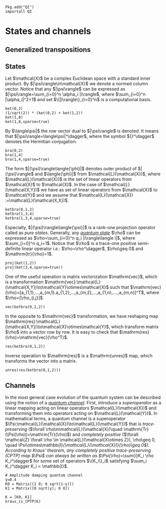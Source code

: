 ```@setup QI
Pkg.add("QI")
importall QI
```

# States and channels

## Generalized transpositions

## States
Let \$\\mathcal{X}\$ be a complex Euclidean space with a standard inner product. By
\$|\\psi\\rangle\in\\mathcal{X}\$ we denote a normed column vector. Notice that
any \$|\\psi\\rangle\$ can be expressed as \$|\\psi\\rangle=\\sum_{i=0}^n \\alpha_i |i\\rangle\$, where \$\\sum_{i=0}^n |\\alpha_i|^2=1\$ and set \$\\{|i\\rangle\\}_{i=0}^n\$ is a computational basis.
```@repl QI
ket(0,2)  
(1/sqrt(2)) * (ket(0,2) + ket(1,2))
ket(1,8)
ket(1,8,sparse=true)
```
By \$\\langle\\psi|\$ the
row vector dual to \$|\\psi\\rangle\$ is denoted. It means that \$|\\psi\\rangle=\\langle\\psi|^\\dagger\$, where the symbol \${}^\\dagger\$ denotes the
Hermitian conjugation.
```@repl QI
bra(0,2)  
bra(1,4)
bra(1,4,sparse=true)
```
The form \$|{\\psi}\\rangle\\langle{\\phi}|\$
denotes outer product of \$|{\\psi}\\rangle\$ and \$\\langle{\\phi}|\$ from \$\\mathcal{L}(\\mathcal{X})\$, where  \$\\mathcal{L}(\\mathcal{X})\$ is the set of linear operators
from \$\\mathcal{X}\$ to \$\\mathcal{X}\$. In the case of \$\\mathcal{L}(\\mathcal{X,Y})\$ we have as set of linear operators
from \$\\mathcal{X}\$ to \$\\mathcal{Y}\$ and we assume that \$\\mathcal{L}(\\mathcal{X}) :=\\mathcal{L}(\\mathcal{X,X})\$.
```@repl QI
ketbra(0,1,2)  
ketbra(1,3,4)
ketbra(1,3,4,sparse=true)
```
Especially, \$|{\\psi}\\rangle\\langle{\\psi}|\$ is a rank-one projection operator called as *pure states*. Generally, any [*quantum state*](https://en.wikipedia.org/wiki/Qubit) \$\\rho\$ can be expressed as \$\\rho=\\sum_{i=0}^n q_i |i\\rangle\\langle i|\$, where \$\\sum_{i=0}^n q_i=1\$. Notice that \$\rho\$ is a trace-one positive semi-definite
linear operator *i.e.*: \$\\rho=\\rho^\\dagger\$, \$\\rho\\geq 0\$
and \$\\mathrm{tr}{\\rho}=1\$.
```@repl QI
proj(ket(1,2))
proj(ket(3,4,sparse=true))
```
One of the useful operation is matrix vectorization \$\\mathrm{vec}\$, which is a transformation
\$\\mathrm{vec}:\\mathcal{L}(\\mathcal{X,Y})\\to\\mathcal{Y}\\otimes\\mathcal{X}\$ such that
\$\\mathrm{vec}(\\rho)=[a_{1,1},...,a_{m,1}.a_{1,2},...,a_{m,2},...,a_{1,n},....,a_{m,n}]^T\$,
where \$\\rho=[\\rho_{i,j}]\$.
```@repl QI
vec(ketbra(0,1,2))
```
In the opposite to \$\\mathrm{vec}\$ transformation, we have reshaping map \$\\mathrm{res}:\\mathcal{L}(\\mathcal{X,Y})\\to\\mathcal{X}\\otimes\\mathcal{Y}\$, which transform matrix
\$\\rho\$ into a vector row by row. It is easy to check that \$\\mathrm{res}(\\rho)=\\mathrm{vec}(\\rho^T)\$.
```@repl QI
res(ketbra(0,1,2))
```

Inverse operation to \$\\mathrm{res}\$ is a \$\\mathrm{unres}\$ map, which transforms
the vector into a matrix.
```@repl QI
unres(res(ketbra(0,1,2)))
```

## Channels
In the most general case evolution of the quantum system can be described
using the notion of a [*quantum channel*](https://en.wikipedia.org/wiki/Quantum_channel).
First, introduce a *superoperator* as a linear mapping acting on linear operators \$\\mathcal{L}(\\mathcal{X})\$
and transforming them into operators acting on \$\\mathcal{L}(\\mathcal{Y})\$. In mathematical terms,
a quantum channel is a superoperator \$\\Psi:\\mathcal{L}(\\mathcal{X})\\to\\mathcal{L}(\\mathcal{Y})\$
that is *trace-preserving* (\$\\forall \\rho\\in\\mathcal{L}(\\mathcal{X})\\quad \\mathrm{Tr}(\Psi(\\rho))=\\mathrm{Tr}(\\rho)\$)
and *completely positive* (\$\\forall \\mathcal{Z} \\forall \\rho \\in \\mathcal{L}(\\mathcal{X\\otimes Z}), \\rho\\geq 0, \\quad \\Psi\\otimes\\mathbb{I}_{\\mathcal{L}(\\mathcal{X})}(\\rho)\\geq 0\$).
According to Kraus' theorem, any completely positive trace-preserving (CPTP) map \$\\Psi\$ can always be written as
\$\\Psi(\\rho)=\\sum_{i}K_i \\rho K_i^\\dagger\$ for some set of operators \$\\{K_i\\}_i\$ satisfying \$\\sum_i K_i^\\dagger K_i = \\mathbb{I}\$.

```@repl QI
# Amplitude damping quantum channel
γ=0.4
K0 = Matrix([1 0; 0 sqrt(1-γ)])
K1 = Matrix([0 sqrt(γ); 0 0])

K = [K0, K1]
kraus_is_CPTP(K)
```
